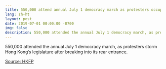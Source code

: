 ```yaml
---
title: 550,000 attend annual July 1 democracy march as protesters occupy legislature
lang: zh-ht
layout: post
date: 2019-07-01 00:00:00 -0700
img: false
description: 550,000 attended the annual July 1 democracy march, as protesters storm Hong Kong’s legislature after breaking into its rear entrance.
---
```


550,000 attended the annual July 1 democracy march, as protesters storm Hong Kong’s legislature after breaking into its rear entrance.

[Source: HKFP](https://www.hongkongfp.com/2019/07/01/breaking-organisers-say-550000-attend-annual-july-1-democracy-march-amid-clashes-rear-legislature/)